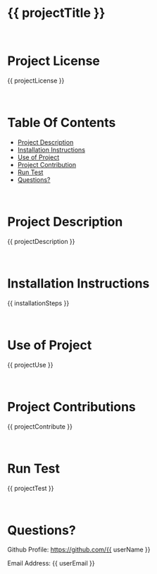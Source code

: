 # **{{ projectTitle }}**

<br>

# **Project License**

{{ projectLicense }}

<br>

# **Table Of Contents**
  - [Project Description](#Project-Description)
  - [Installation Instructions](#Installation-Instructions)
  - [Use of Project](#Use-of-Project)
  - [Project Contribution](#Project-Contributions)
  - [Run Test](#Run-Test)
  - [Questions?](#Questions?)

<br>

# **Project Description**

{{ projectDescription }}

<br>

# **Installation Instructions**

{{ installationSteps }}

<br>

# **Use of Project**

{{ projectUse }}

<br>

# **Project Contributions**

{{ projectContribute }}

<br>

# **Run Test**

{{ projectTest }}

<br>

# **Questions?**

Github Profile: https://github.com/{{ userName }} 

Email Address: {{ userEmail }}